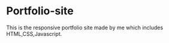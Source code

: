 # Portfolio-site
This is the responsive portfolio site made by me which includes HTML,CSS,Javascript.
